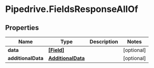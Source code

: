# Pipedrive.FieldsResponseAllOf

## Properties

Name | Type | Description | Notes
------------ | ------------- | ------------- | -------------
**data** | [**[Field]**](Field.md) |  | [optional] 
**additionalData** | [**AdditionalData**](AdditionalData.md) |  | [optional] 


